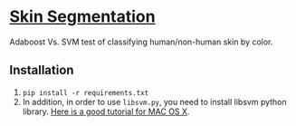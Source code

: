 # [Skin Segmentation][skin]

Adaboost Vs. SVM test of classifying human/non-human skin by color.

## Installation

  1. `pip install -r requirements.txt`
  2. In addition, in order to use `libsvm.py`, you need to install libsvm python library.
     [Here is a good tutorial for MAC OS X][libsvm].


[skin]: http://archive.ics.uci.edu/ml/datasets/Skin+Segmentation
[libsvm]: http://www.idryman.org/blog/2013/05/21/libsvm-on-mac-osx/
